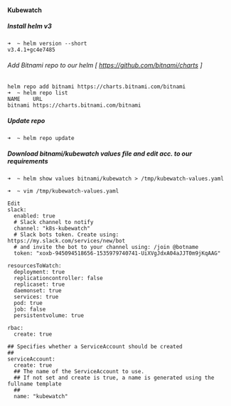 #### Kubewatch
##### Install helm v3
```
➜  ~ helm version --short
v3.4.1+gc4e7485
```

###### Add Bitnami repo to our helm [ https://github.com/bitnami/charts ]
```
helm repo add bitnami https://charts.bitnami.com/bitnami
➜  ~ helm repo list
NAME    URL
bitnami https://charts.bitnami.com/bitnami
```
##### Update repo
```
➜  ~ helm repo update
```

##### Download bitnami/kubewatch values file and edit acc. to our requirements
```
➜  ~ helm show values bitnami/kubewatch > /tmp/kubewatch-values.yaml

➜  ~ vim /tmp/kubewatch-values.yaml

Edit 
slack:
  enabled: true
  # Slack channel to notify
  channel: "k8s-kubewatch"
  # Slack bots token. Create using: https://my.slack.com/services/new/bot
  # and invite the bot to your channel using: /join @botname
  token: "xoxb-945094518656-1535979740741-UiXVgJdxA04aJJT0m9jKqAAG"
  
resourcesToWatch:
  deployment: true
  replicationcontroller: false
  replicaset: true
  daemonset: true
  services: true
  pod: true
  job: false
  persistentvolume: true

rbac:
  create: true

## Specifies whether a ServiceAccount should be created
##
serviceAccount:
  create: true
  ## The name of the ServiceAccount to use.
  ## If not set and create is true, a name is generated using the fullname template
  ##
  name: "kubewatch"
```
